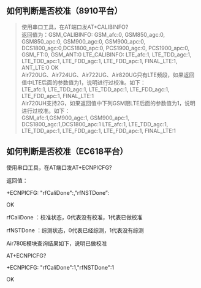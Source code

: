 ## 如何判断是否校准（8910平台）
>使用串口工具，在AT端口发AT+CALIBINFO?<br>
>返回值为：GSM_CALIBINFO: GSM_afc:0, GSM850_agc:0, GSM850_apc:0, GSM900_agc:0, GSM900_apc:0, DCS1800_agc:0,DCS1800_apc:0, PCS1900_agc:0, PCS1900_apc:0, GSM_FT:0, GSM_ANT:0
>LTE_CALIBINFO: LTE_afc:1, LTE_TDD_agc:1, LTE_TDD_apc:1, LTE_FDD_agc:1, LTE_FDD_apc:1, FINAL_LTE:1, ANT_LTE:0
>OK<br>
>Air720UG、Air724UG、Air722UG、Air820UG只有LTE频段，如果返回值中LTE后面的参数值为1，说明进行过校准。如下：<br>LTE_afc:1, LTE_TDD_agc:1, LTE_TDD_apc:1, LTE_FDD_agc:1, LTE_FDD_apc:1, FINAL_LTE:1<br>
>Air720UH支持2G，如果返回值中下列GSM跟LTE后面的参数值为1，说明进行过校准。如下：<br>GSM_afc:1,GSM900_agc:1, GSM900_apc:1, DCS1800_agc:1,DCS1800_apc:1
>LTE_afc:1, LTE_TDD_agc:1, LTE_TDD_apc:1, LTE_FDD_agc:1, LTE_FDD_apc:1, FINAL_LTE:1

##  如何判断是否校准（EC618平台）

使用串口工具，在AT端口发AT+ECNPICFG?

返回值：

+ECNPICFG: "rfCaliDone":<value>,”rfNSTDone”:<value>

OK

rfCaliDone ：校准状态，0代表没有校准，1代表已做校准

rfNSTDone ：综测状态，0代表已经综测，1代表没有综测

Air780E模块查询结果如下，说明已做校准

AT+ECNPICFG?

+ECNPICFG: "rfCaliDone":1,"rfNSTDone":1

OK
